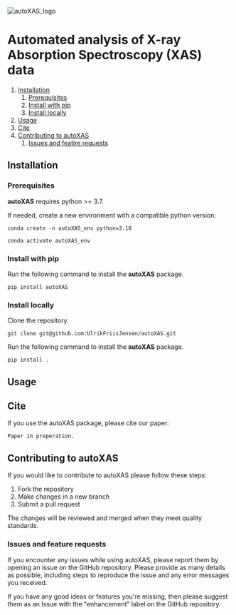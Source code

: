 ![autoXAS_logo](https://github.com/UlrikFriisJensen/autoXAS/raw/main/figures/autoXAS_logo.svg)
# Automated analysis of X-ray Absorption Spectroscopy (XAS) data



1. [Installation](#installation)
    1. [Prerequisites](#prerequisites)
    2. [Install with pip](#install-with-pip)
    3. [Install locally](#install-locally)
2. [Usage](#using-autoxas)
3. [Cite](#cite)
4. [Contributing to autoXAS](#contributing-to-autoxas)
    1. [Issues and featire requests](#issues-and-feature-requests)

## Installation

### Prerequisites

**autoXAS** requires python >= 3.7. 

If needed, create a new environment with a compatible python version:
```
conda create -n autoXAS_env python=3.10
```

```
conda activate autoXAS_env
```

### Install with pip

Run the following command to install the **autoXAS** package.
```
pip install autoXAS
```

### Install locally

Clone the repository.
```
git clone git@github.com:UlrikFriisJensen/autoXAS.git
```

Run the following command to install the **autoXAS** package.
```
pip install .
```

## Usage


## Cite

If you use the autoXAS package, please cite our paper:
```
Paper in preperation.
```

## Contributing to autoXAS

If you would like to contribute to autoXAS please follow these steps:
1. Fork the repository
2. Make changes in a new branch
3. Submit a pull request

The changes will be reviewed and merged when they meet quality standards.

### Issues and feature requests

If you encounter any issues while using autoXAS, please report them by opening an issue on the GitHub repository.  Please provide as many details as possible, including steps to reproduce the issue and any error messages you received.

If you have any good ideas or features you're missing, then please suggest them as an Issue with the "enhancement" label on the GitHub repository.
